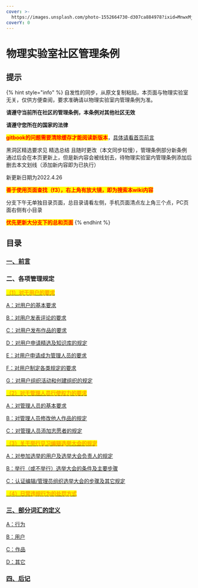 ```yaml
---
cover: >-
  https://images.unsplash.com/photo-1552664730-d307ca884978?ixid=MnwxMjA3fDB8MHxwaG90by1wYWdlfHx8fGVufDB8fHx8&ixlib=rb-1.2.1&auto=format&fit=crop&w=2970&q=80
coverY: 0
---
```


# 物理实验室社区管理条例

## 提示

{% hint style="info" %}
自发性的同步，从原文复制粘贴，本页面与物理实验室无关，仅供方便查阅，要求准确请以物理实验室内管理条例为准。

**请遵守当前所在社区的管理条例，本条例对其他社区无效**

**请遵守您所在的国家的法律**

<mark style="color:red;">**gitbook的问题需要清除缓存才能阅读新版本**</mark>，[具体请看首页前言](https://ziyilingran.gitbook.io/first/)

黑洞区精选要求见 精选总结 且随时更改（本文同步较慢），管理条例部分新条例通过后会在本页更新上，但是新内容会被线划去，待物理实验室内管理条例添加后删去本文划线（添加新内容即为已执行）

新更新日期为2022.4.26

<mark style="color:red;">**善于使用页面查找（f3），右上角有放大镜，即为搜索本wiki内容**</mark>

分支下午无单独目录页面，总目录请看左侧，手机页面清点左上角三个点，PC页面右侧有小目录

<mark style="color:red;">**优先更新大分支下的总和页面**</mark>
{% endhint %}

## 目录

### [一、前言](yi-qian-yan.md)

### **二、各项管理规定**

****[<mark style="color:orange;">**（1）对于用户的要求**</mark>](er-ge-xiang-guan-li-gui-ding/1-dui-yu-pu-tong-yong-hu-de-yao-qiu/)<mark style="color:orange;">****</mark>

[A：对用户的基本要求](er-ge-xiang-guan-li-gui-ding/1-dui-yu-pu-tong-yong-hu-de-yao-qiu/a-dui-yong-hu-de-ji-ben-yao-qiu.md)

[B：对用户发表评论的要求](er-ge-xiang-guan-li-gui-ding/1-dui-yu-pu-tong-yong-hu-de-yao-qiu/b-dui-yong-hu-fa-biao-ping-lun-de-yao-qiu.md)

[C：对用户发布作品的要求](er-ge-xiang-guan-li-gui-ding/1-dui-yu-pu-tong-yong-hu-de-yao-qiu/c-dui-yong-hu-fa-bu-zuo-pin-de-yao-qiu.md)

[D：对用户申请精选及知识库的规定](er-ge-xiang-guan-li-gui-ding/1-dui-yu-pu-tong-yong-hu-de-yao-qiu/d-dui-yong-hu-shen-qing-jing-xuan-ji-zhi-shi-ku-de-gui-ding-gui-ding.md)

[E：对用户申请成为管理人员的要求](er-ge-xiang-guan-li-gui-ding/1-dui-yu-pu-tong-yong-hu-de-yao-qiu/e-dui-yong-hu-shen-qing-cheng-wei-guan-li-ren-yuan-de-yao-qiu.md)

[F：对用户制定各类规定的要求](er-ge-xiang-guan-li-gui-ding/1-dui-yu-pu-tong-yong-hu-de-yao-qiu/f-dui-yong-hu-zhi-ding-ge-lei-gui-ding-de-yao-qiu.md)

[G：对用户组织活动和创建组织的规定](er-ge-xiang-guan-li-gui-ding/1-dui-yu-pu-tong-yong-hu-de-yao-qiu/g-dui-yong-hu-zu-zhi-huo-dong-he-chuang-jian-zu-zhi-de-gui-ding.md)

<mark style="color:orange;">****</mark>[<mark style="color:orange;">**（2）对于管理人员行使权力的要求**</mark>](wu-li-shi-yan-shi-she-qu-guan-li-tiao-li/er-ge-xiang-guan-li-gui-ding/2-dui-yu-guan-li-ren-yuan-hang-shi-quan-li-de-yao-qiu/)<mark style="color:orange;">****</mark>

[A：对管理人员的基本要求](wu-li-shi-yan-shi-she-qu-guan-li-tiao-li/er-ge-xiang-guan-li-gui-ding/2-dui-yu-guan-li-ren-yuan-hang-shi-quan-li-de-yao-qiu/a-dui-guan-li-ren-yuan-de-ji-ben-yao-qiu.md)

[B：对管理人员修改他人作品的规定](wu-li-shi-yan-shi-she-qu-guan-li-tiao-li/er-ge-xiang-guan-li-gui-ding/2-dui-yu-guan-li-ren-yuan-hang-shi-quan-li-de-yao-qiu/b-dui-guan-li-ren-yuan-xiu-gai-ta-ren-zuo-pin-de-gui-ding.md)

[C：对管理人员添加志愿者的规定](wu-li-shi-yan-shi-she-qu-guan-li-tiao-li/er-ge-xiang-guan-li-gui-ding/2-dui-yu-guan-li-ren-yuan-hang-shi-quan-li-de-yao-qiu/c-dui-guan-li-ren-yuan-tian-jia-zhi-yuan-zhe-de-gui-ding.md)

<mark style="color:orange;">****</mark>[<mark style="color:orange;">**（3）关于举行见习编辑选举大会的规定**</mark>](wu-li-shi-yan-shi-she-qu-guan-li-tiao-li/er-ge-xiang-guan-li-gui-ding/3-guan-yu-ju-hang-jian-xi-bian-ji-xuan-ju-da-hui-de-gui-ding/)<mark style="color:orange;">****</mark>

[A：对参加选举的用户及选举大会负责人的规定](wu-li-shi-yan-shi-she-qu-guan-li-tiao-li/er-ge-xiang-guan-li-gui-ding/3-guan-yu-ju-hang-jian-xi-bian-ji-xuan-ju-da-hui-de-gui-ding/a-dui-can-jia-xuan-ju-de-yong-hu-ji-xuan-ju-da-hui-fu-ze-ren-de-gui-ding.md)

[B：举行（或不举行）选举大会的条件及主要步骤](wu-li-shi-yan-shi-she-qu-guan-li-tiao-li/er-ge-xiang-guan-li-gui-ding/3-guan-yu-ju-hang-jian-xi-bian-ji-xuan-ju-da-hui-de-gui-ding/b-ju-hang-huo-bu-ju-hang-xuan-ju-da-hui-de-tiao-jian-ji-zhu-yao-bu-zhou.md)

[C：认证编辑/管理员组织选举大会的步骤及其它规定](wu-li-shi-yan-shi-she-qu-guan-li-tiao-li/er-ge-xiang-guan-li-gui-ding/3-guan-yu-ju-hang-jian-xi-bian-ji-xuan-ju-da-hui-de-gui-ding/c-ren-zheng-bian-ji-guan-li-yuan-zu-zhi-xuan-ju-da-hui-de-bu-zhou-ji-qi-ta-gui-ding.md)

<mark style="color:orange;">****</mark>[<mark style="color:orange;">**（4）日常违规行为的处罚方式**</mark>](wu-li-shi-yan-shi-she-qu-guan-li-tiao-li/er-ge-xiang-guan-li-gui-ding/4-ri-chang-wei-gui-hang-wei-de-chu-fa-fang-shi.md)<mark style="color:orange;">****</mark>

### [三、部分词汇的定义](wu-li-shi-yan-shi-she-qu-guan-li-tiao-li/san-bu-fen-ci-hui-de-ding-yi/)

[A：行为](wu-li-shi-yan-shi-she-qu-guan-li-tiao-li/san-bu-fen-ci-hui-de-ding-yi/a-hang-wei.md)

[B：用户](wu-li-shi-yan-shi-she-qu-guan-li-tiao-li/san-bu-fen-ci-hui-de-ding-yi/b-yong-hu.md)

[C：作品](wu-li-shi-yan-shi-she-qu-guan-li-tiao-li/san-bu-fen-ci-hui-de-ding-yi/c-zuo-pin.md)

[D：其它](wu-li-shi-yan-shi-she-qu-guan-li-tiao-li/san-bu-fen-ci-hui-de-ding-yi/d-qi-ta.md)

### [四、后记](wu-li-shi-yan-shi-she-qu-guan-li-tiao-li/si-hou-ji.md)
